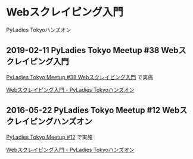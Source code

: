 # Webスクレイピング入門

PyLadies Tokyoハンズオン

## 2019-02-11 PyLadies Tokyo Meetup #38 Webスクレイピング入門
[PyLadies Tokyo Meetup #38 Webスクレイピング入門](https://pyladies-tokyo.connpass.com/event/118589/) で実施

[Webスクレイピング入門 - PyLadies Tokyoハンズオン](./201902/handson.md)


## 2016-05-22 PyLadies Tokyo Meetup #12 Webスクレイピングハンズオン
[PyLadies Tokyo Meetup #12](https://pyladies-tokyo.connpass.com/event/31683/) で実施

[Webスクレイピング入門 - PyLadies Tokyoハンズオン](./201605/handson.md)
